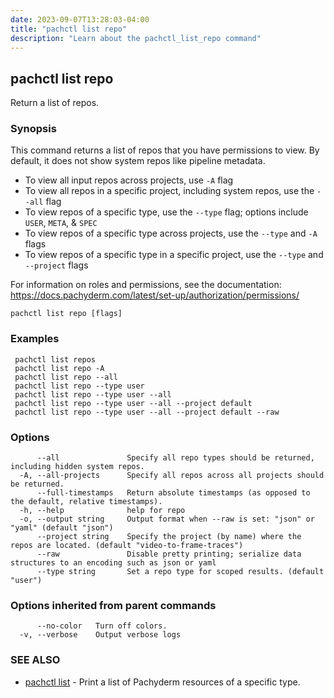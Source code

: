```yaml
---
date: 2023-09-07T13:28:03-04:00
title: "pachctl list repo"
description: "Learn about the pachctl_list_repo command"
---
```


## pachctl list repo

Return a list of repos.

### Synopsis

This command returns a list of repos that you have permissions to view. By default, it does not show system repos like pipeline metadata. 

- To view all input repos across projects, use `-A` flag 
- To view all repos in a specific project, including system repos, use the `--all` flag 
- To view repos of a specific type, use the `--type` flag; options include `USER`, `META`, & `SPEC` 
- To view repos of a specific type across projects, use the `--type` and `-A` flags 
- To view repos of a specific type in a specific project, use the `--type` and `--project` flags 

For information on roles and permissions, see the documentation: https://docs.pachyderm.com/latest/set-up/authorization/permissions/

```
pachctl list repo [flags]
```

### Examples

```
 pachctl list repos 
 pachctl list repo -A 
 pachctl list repo --all 
 pachctl list repo --type user 
 pachctl list repo --type user --all 
 pachctl list repo --type user --all --project default 
 pachctl list repo --type user --all --project default --raw
```

### Options

```
      --all               Specify all repo types should be returned, including hidden system repos.
  -A, --all-projects      Specify all repos across all projects should be returned.
      --full-timestamps   Return absolute timestamps (as opposed to the default, relative timestamps).
  -h, --help              help for repo
  -o, --output string     Output format when --raw is set: "json" or "yaml" (default "json")
      --project string    Specify the project (by name) where the repos are located. (default "video-to-frame-traces")
      --raw               Disable pretty printing; serialize data structures to an encoding such as json or yaml
      --type string       Set a repo type for scoped results. (default "user")
```

### Options inherited from parent commands

```
      --no-color   Turn off colors.
  -v, --verbose    Output verbose logs
```

### SEE ALSO

* [pachctl list](../pachctl_list)	 - Print a list of Pachyderm resources of a specific type.

